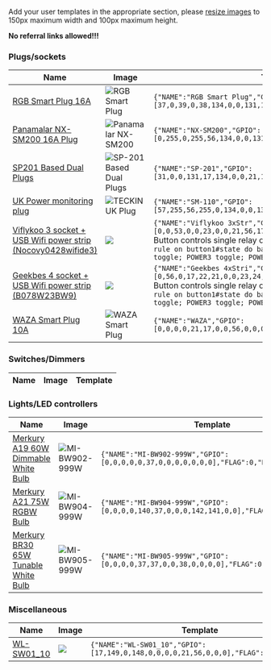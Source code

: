 Add your user templates in the appropriate section, please [resize images](https://img-resize.com/) to 150px maximum width and 100px maximum height. 

**No referral links allowed!!!**

### Plugs/sockets 

|Name|Image|Template	 						                              								              	|
|-----------|------------|----------------------------------------------------------------------|
|[RGB Smart Plug 16A](https://www.aliexpress.com/item/ET-Smart-Plug-Wifi-Socket-With-Switch-Phone-APP-Voice-Remote-Control-Monitor-Smart-Timing-Switch/32964036349.html?spm=a2g0s.9042311.0.0.6ce44c4da0LQpv)|![RGB Smart Plug](https://i.postimg.cc/YStMTTFq/rgbsmartplug.jpg)|`{"NAME":"RGB Smart Plug","GPIO":[37,0,39,0,38,134,0,0,131,17,132,21,0],"FLAG":0,"BASE":45}`|
|[Panamalar NX-SM200 16A Plug](https://www.amazon.de/gp/product/B07JBRRW1M/)|![Panamalar NX-SM200](https://i.postimg.cc/ZK4TkrgG/nxsm200.jpg)|`{"NAME":"NX-SM200","GPIO":[0,255,0,255,56,134,0,0,131,17,132,21,0],"FLAG":0,"BASE":45}`|
|[SP201 Based Dual Plugs](https://www.amazon.com/gp/product/B07L63S731)|![SP-201 Based Dual Plugs](https://i.postimg.cc/fLQgjcVT/61-B2-O12-LOOL-SL1500.jpg)|`{"NAME":"SP-201","GPIO":[31,0,0,131,17,134,0,0,21,18,132,22,0],"FLAG":0,"BASE":45}`|
|[UK Power monitoring plug](https://www.amazon.co.uk/TECKIN-Outlet-Wireless-Control-Required/dp/B07D7C74RQ/)|![TECKIN UK Plug](https://i.postimg.cc/02xRdWH3/TECKIN-419c-Rq0-U6x-L-SL1001.jpg)|`{"NAME":"SM-110","GPIO":[57,255,56,255,0,134,0,0,131,17,132,21,0],"FLAG":0,"BASE":45}`|
[Viflykoo 3 socket + USB Wifi power strip (Nocovy0428wifide3)](https://www.amazon.de/gp/product/B0779RF8NY)|![](https://images-na.ssl-images-amazon.com/images/I/61cW9rz82dL._SL1000_.jpg)|`{"NAME":"Viflykoo 3xStr","GPIO":[0,0,53,0,0,23,0,0,21,56,17,24,22],"FLAG":1,"BASE":18}`<BR>Button controls single relay only. Use rule to switch other relays. <br>`rule on button1#state do backlog POWER1 toggle; POWER2 toggle; POWER3 toggle; POWER4 toggle endon`|
[Geekbes 4 socket + USB Wifi power strip (B078W23BW9)](https://www.amazon.de/gp/product/B078W23BW9)|![](https://images-na.ssl-images-amazon.com/images/I/516dkAyhUCL._SL1000_.jpg)|`{"NAME":"Geekbes 4xStri","GPIO":[0,56,0,17,22,21,0,0,23,24,25,0,0],"FLAG":1,"BASE":18}`<BR>Button controls single relay only. Use rule to switch other relays. <br>`rule on button1#state do backlog POWER1 toggle; POWER2 toggle; POWER3 toggle; POWER4 toggle; POWER5 toggle endon`|
|[WAZA Smart Plug 10A](https://www.amazon.it/gp/product/B07BXTYVJ9/ref=ppx_yo_dt_b_asin_title_o00_s00?ie=UTF8&psc=1)|![WAZA Smart Plug](https://images-na.ssl-images-amazon.com/images/I/31g4uLv1pTL._SS40_.jpg)|`{"NAME":"WAZA","GPIO":[0,0,0,0,21,17,0,0,56,0,0,0,0],"FLAG":1,"BASE":18}`|

### Switches/Dimmers
|Name|Image|Template	 												                                             			|
|-----------|------------|----------------------------------------------------------------------|

### Lights/LED controllers
|Name|Image|Template	 														              	|
|-----------|------------|----------------------------------------------------------------------|
|[Merkury A19 60W Dimmable White Bulb](https://www.walmart.com/ip/Merkury-Innovations-A19-Smart-Light-Bulb-60W-Dimmable-White-LED-1-Pack/512088827)|![MI-BW902-999W](https://i.postimg.cc/gkJfzyqw/MI-BW922-999-W.jpg)|`{"NAME":"MI-BW902-999W","GPIO":[0,0,0,0,0,37,0,0,0,0,0,0,0],"FLAG":0,"BASE":18}`
|[Merkury A21 75W RGBW Bulb](https://www.walmart.com/ip/Merkury-Innovations-A21-Smart-Light-Bulb-75W-Color-LED-1-Pack/254063201)|![MI-BW904-999W](https://i.postimg.cc/hjh3QNMz/MI-BW904-999-W.jpg)|`{"NAME":"MI-BW904-999W","GPIO":[0,0,0,0,140,37,0,0,0,142,141,0,0],"FLAG":1,"BASE":69}`
|[Merkury BR30 65W Tunable White Bulb](https://www.walmart.com/ip/Merkury-Innovations-BR30-Smart-Light-Bulb-65W-Tunable-White-LED-1-Pack/404320234)|![MI-BW905-999W](https://i.postimg.cc/yNkmWdpy/MI-BW905-999-W.jpg)|`{"NAME":"MI-BW905-999W","GPIO":[0,0,0,0,37,37,0,0,38,0,0,0,0],"FLAG":0,"BASE":18}`

### Miscellaneous
|Name|Image|Template	 														              	|
|-----------|------------|----------------------------------------------------------------------|
|[WL-SW01_10](WL-SW01_10-WiFi-Smart-Switch)|![](https://i.postimg.cc/Fz1YDhyW/sw10.jpg)|`{"NAME":"WL-SW01_10","GPIO":[17,149,0,148,0,0,0,0,21,56,0,0,0],"FLAG":0,"BASE":1}`
